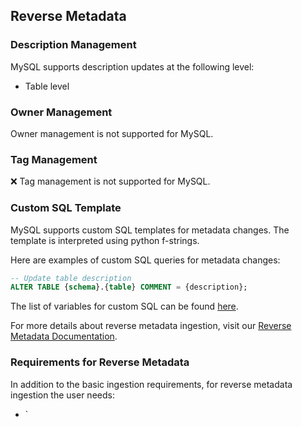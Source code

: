 ## Reverse Metadata

### Description Management

MySQL supports description updates at the following level:
- Table level

### Owner Management

Owner management is not supported for MySQL.

### Tag Management

❌ Tag management is not supported for MySQL.

### Custom SQL Template

MySQL supports custom SQL templates for metadata changes. The template is interpreted using python f-strings.

Here are examples of custom SQL queries for metadata changes:

```sql
-- Update table description
ALTER TABLE {schema}.{table} COMMENT = {description};
```

The list of variables for custom SQL can be found [here](/applications/reverse-metadata#custom-sql-template).

For more details about reverse metadata ingestion, visit our [Reverse Metadata Documentation](/applications/reverse-metadata).

### Requirements for Reverse Metadata

In addition to the basic ingestion requirements, for reverse metadata ingestion the user needs:
- `
